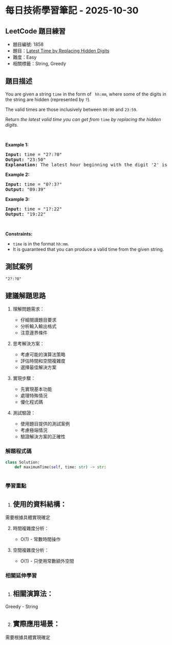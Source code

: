 # 每日技術學習筆記 - 2025-10-30

## LeetCode 題目練習
- 題目編號: 1858
- 題目：[Latest Time by Replacing Hidden Digits](https://leetcode.com/problems/latest-time-by-replacing-hidden-digits)
- 難度：Easy
- 相關標籤：String, Greedy

## 題目描述
<p>You are given a string <code>time</code> in the form of <code> hh:mm</code>, where some of the digits in the string are hidden (represented by <code>?</code>).</p>

<p>The valid times are those inclusively between <code>00:00</code> and <code>23:59</code>.</p>

<p>Return <em>the latest valid time you can get from</em> <code>time</code><em> by replacing the hidden</em> <em>digits</em>.</p>

<p>&nbsp;</p>
<p><strong class="example">Example 1:</strong></p>

<pre>
<strong>Input:</strong> time = &quot;2?:?0&quot;
<strong>Output:</strong> &quot;23:50&quot;
<strong>Explanation:</strong> The latest hour beginning with the digit &#39;2&#39; is 23 and the latest minute ending with the digit &#39;0&#39; is 50.
</pre>

<p><strong class="example">Example 2:</strong></p>

<pre>
<strong>Input:</strong> time = &quot;0?:3?&quot;
<strong>Output:</strong> &quot;09:39&quot;
</pre>

<p><strong class="example">Example 3:</strong></p>

<pre>
<strong>Input:</strong> time = &quot;1?:22&quot;
<strong>Output:</strong> &quot;19:22&quot;
</pre>

<p>&nbsp;</p>
<p><strong>Constraints:</strong></p>

<ul>
	<li><code>time</code> is in the format <code>hh:mm</code>.</li>
	<li>It is guaranteed that you can produce a valid time from the given string.</li>
</ul>


## 測試案例
```
"2?:?0"
```

## 建議解題思路
1. 理解問題需求：
   - 仔細閱讀題目要求
   - 分析輸入輸出格式
   - 注意邊界條件

2. 思考解決方案：
   - 考慮可能的演算法策略
   - 評估時間和空間複雜度
   - 選擇最佳解決方案

3. 實現步驟：
   - 先實現基本功能
   - 處理特殊情況
   - 優化程式碼

4. 測試驗證：
   - 使用題目提供的測試案例
   - 考慮極端情況
   - 驗證解決方案的正確性


### 解題程式碼
```python
class Solution:
    def maximumTime(self, time: str) -> str:
        
```

### 學習重點
1. 使用的資料結構：
   - 
需要根據具體實現確定

2. 時間複雜度分析：
   - O(1) - 常數時間操作

3. 空間複雜度分析：
   - O(1) - 只使用常數額外空間

### 相關延伸學習
1. 相關演算法：
   - 
Greedy   - String

2. 實際應用場景：
   - 
需要根據具體實現確定
